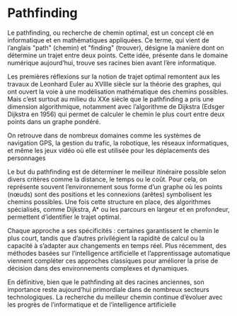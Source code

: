 # Pathfinding

Le pathfinding, ou recherche de chemin optimal, est un concept clé en informatique et en mathématiques appliquées. Ce terme, qui vient de l’anglais "path" (chemin) et "finding" (trouver), désigne la manière dont on détermine un trajet entre deux points. Cette idée, présente dans le domaine numérique aujourd’hui, trouve ses racines bien avant l’ère informatique.

Les premières réflexions sur la notion de trajet optimal remontent aux les travaux de Leonhard Euler au XVIIIe siècle sur la théorie des graphes, qui ont ouvert la voie à une modélisation mathématique des chemins possibles. Mais c’est surtout au milieu du XXe siècle que le pathfinding a pris une dimension algorithmique, notamment avec l’algorithme de Dijkstra (Edsger Dijkstra en 1956) qui permet de calculer le chemin le plus court entre deux points dans un graphe pondéré.

On retrouve dans de nombreux domaines comme les systèmes de navigation GPS, la gestion du trafic, la robotique, les réseaux informatiques, et même les jeux vidéo où elle est utilisée pour les déplacements des personnages

Le but du pathfinding est de déterminer le meilleur itinéraire possible selon divers critères comme la distance, le temps ou le coût. Pour cela, on représente souvent l’environnement sous forme d’un graphe où les points (nœuds) sont des positions et les connexions (arêtes) symbolisent les chemins possibles. Une fois cette structure en place, des algorithmes spécialisés, comme Dijkstra, A* ou les parcours en largeur et en profondeur, permettent d’identifier le trajet optimal.

Chaque approche a ses spécificités : certaines garantissent le chemin le plus court, tandis que d’autres privilégient la rapidité de calcul ou la capacité à s’adapter aux changements en temps réel. Plus récemment, des méthodes basées sur l’intelligence artificielle et l’apprentissage automatique viennent compléter ces approches classiques pour améliorer la prise de décision dans des environnements complexes et dynamiques.

En définitive, bien que le pathfinding ait des racines anciennes, son importance reste aujourd’hui primordiale dans de nombreux secteurs technologiques. La recherche du meilleur chemin continue d’évoluer avec les progrès de l’informatique et de l’intelligence artificielle
